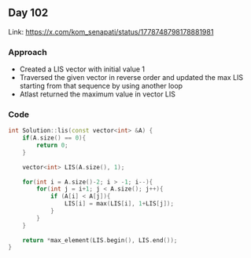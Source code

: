 ## Day 102

Link: https://x.com/kom_senapati/status/1778748798178881981

### Approach

- Created a LIS vector with initial value 1
- Traversed the given vector in reverse order and updated the max LIS starting from that sequence by using another loop
- Atlast returned the maximum value in vector LIS

### Code

```cpp
int Solution::lis(const vector<int> &A) {
    if(A.size() == 0){
        return 0;
    }
    
    vector<int> LIS(A.size(), 1);
    
    for(int i = A.size()-2; i > -1; i--){
        for(int j = i+1; j < A.size(); j++){
            if (A[i] < A[j]){
                LIS[i] = max(LIS[i], 1+LIS[j]);
            }
        }
    }
    
    return *max_element(LIS.begin(), LIS.end());
}
```
